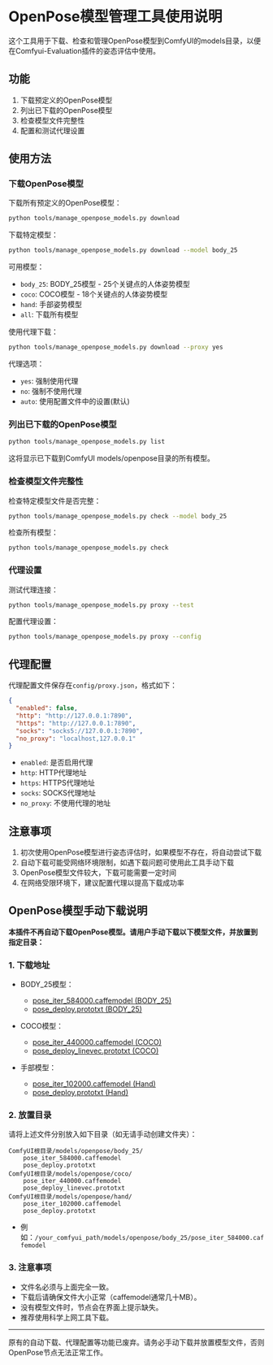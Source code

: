 # OpenPose模型管理工具使用说明

这个工具用于下载、检查和管理OpenPose模型到ComfyUI的models目录，以便在Comfyui-Evaluation插件的姿态评估中使用。

## 功能

1. 下载预定义的OpenPose模型
2. 列出已下载的OpenPose模型
3. 检查模型文件完整性
4. 配置和测试代理设置

## 使用方法

### 下载OpenPose模型

下载所有预定义的OpenPose模型：

```bash
python tools/manage_openpose_models.py download
```

下载特定模型：

```bash
python tools/manage_openpose_models.py download --model body_25
```

可用模型：
- `body_25`: BODY_25模型 - 25个关键点的人体姿势模型
- `coco`: COCO模型 - 18个关键点的人体姿势模型
- `hand`: 手部姿势模型
- `all`: 下载所有模型

使用代理下载：

```bash
python tools/manage_openpose_models.py download --proxy yes
```

代理选项：
- `yes`: 强制使用代理
- `no`: 强制不使用代理
- `auto`: 使用配置文件中的设置(默认)

### 列出已下载的OpenPose模型

```bash
python tools/manage_openpose_models.py list
```

这将显示已下载到ComfyUI models/openpose目录的所有模型。

### 检查模型文件完整性

检查特定模型文件是否完整：

```bash
python tools/manage_openpose_models.py check --model body_25
```

检查所有模型：

```bash
python tools/manage_openpose_models.py check
```

### 代理设置

测试代理连接：

```bash
python tools/manage_openpose_models.py proxy --test
```

配置代理设置：

```bash
python tools/manage_openpose_models.py proxy --config
```

## 代理配置

代理配置文件保存在`config/proxy.json`，格式如下：

```json
{
  "enabled": false,
  "http": "http://127.0.0.1:7890",
  "https": "http://127.0.0.1:7890",
  "socks": "socks5://127.0.0.1:7890",
  "no_proxy": "localhost,127.0.0.1"
}
```

- `enabled`: 是否启用代理
- `http`: HTTP代理地址
- `https`: HTTPS代理地址
- `socks`: SOCKS代理地址
- `no_proxy`: 不使用代理的地址

## 注意事项

1. 初次使用OpenPose模型进行姿态评估时，如果模型不存在，将自动尝试下载
2. 自动下载可能受网络环境限制，如遇下载问题可使用此工具手动下载
3. OpenPose模型文件较大，下载可能需要一定时间
4. 在网络受限环境下，建议配置代理以提高下载成功率

## OpenPose模型手动下载说明

**本插件不再自动下载OpenPose模型。请用户手动下载以下模型文件，并放置到指定目录：**

### 1. 下载地址

- BODY_25模型：
  - [pose_iter_584000.caffemodel (BODY_25)](http://posefs1.perception.cs.cmu.edu/OpenPose/models/pose/body_25/pose_iter_584000.caffemodel)
  - [pose_deploy.prototxt (BODY_25)](https://raw.githubusercontent.com/CMU-Perceptual-Computing-Lab/openpose/master/models/pose/body_25/pose_deploy.prototxt)

- COCO模型：
  - [pose_iter_440000.caffemodel (COCO)](http://posefs1.perception.cs.cmu.edu/OpenPose/models/pose/coco/pose_iter_440000.caffemodel)
  - [pose_deploy_linevec.prototxt (COCO)](https://raw.githubusercontent.com/CMU-Perceptual-Computing-Lab/openpose/master/models/pose/coco/pose_deploy_linevec.prototxt)

- 手部模型：
  - [pose_iter_102000.caffemodel (Hand)](http://posefs1.perception.cs.cmu.edu/OpenPose/models/hand/pose_iter_102000.caffemodel)
  - [pose_deploy.prototxt (Hand)](https://raw.githubusercontent.com/CMU-Perceptual-Computing-Lab/openpose/master/models/hand/pose_deploy.prototxt)

### 2. 放置目录

请将上述文件分别放入如下目录（如无请手动创建文件夹）：

```
ComfyUI根目录/models/openpose/body_25/
    pose_iter_584000.caffemodel
    pose_deploy.prototxt
ComfyUI根目录/models/openpose/coco/
    pose_iter_440000.caffemodel
    pose_deploy_linevec.prototxt
ComfyUI根目录/models/openpose/hand/
    pose_iter_102000.caffemodel
    pose_deploy.prototxt
```

- 例如：`/your_comfyui_path/models/openpose/body_25/pose_iter_584000.caffemodel`

### 3. 注意事项

- 文件名必须与上面完全一致。
- 下载后请确保文件大小正常（caffemodel通常几十MB）。
- 没有模型文件时，节点会在界面上提示缺失。
- 推荐使用科学上网工具下载。

---

原有的自动下载、代理配置等功能已废弃。请务必手动下载并放置模型文件，否则OpenPose节点无法正常工作。
